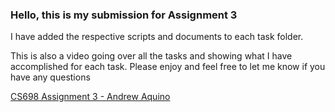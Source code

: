 ### Hello, this is my submission for Assignment 3
I have added the respective scripts and documents to each task folder. 

This is also a video going over all the tasks and showing what I have accomplished for each task. Please enjoy and feel free to let me know if you have any questions 

[ CS698 Assignment 3 - Andrew Aquino](https://youtu.be/fGECvGFa-sI?si=W6Amsca-UA6TRvaZ)
